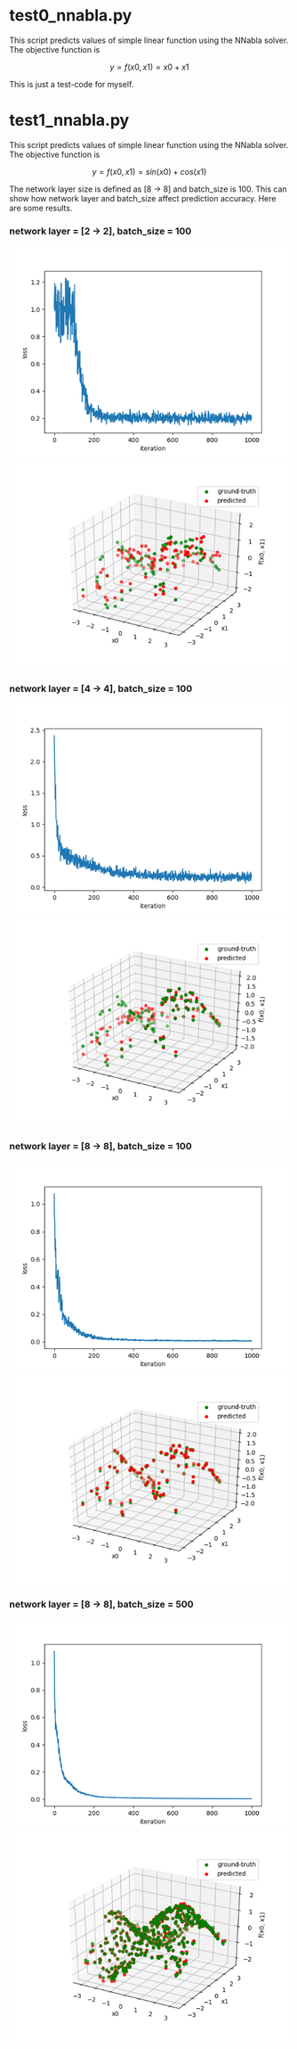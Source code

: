 # test0_nnabla.py

This script predicts values of simple linear function using the NNabla solver.
The objective function is

```math
y = f(x0, x1) = x0 + x1
```

This is just a test-code for myself.

# test1_nnabla.py

This script predicts values of simple linear function using the NNabla solver.
The objective function is

```math
y = f(x0, x1) = sin(x0) + cos(x1)
```

The network layer size is defined as [8 -> 8] and batch_size is 100.
This can show how network layer and batch_size affect prediction accuracy.
Here are some results.

### network layer = [2 -> 2], batch_size = 100

![Alt text](img/2-2-100-loss.png?raw=true "Title")
![Alt text](img/2-2-100-pred.png?raw=true "Title")

### network layer = [4 -> 4], batch_size = 100

![Alt text](img/4-4-100-loss.png?raw=true "Title")
![Alt text](img/4-4-100-pred.png?raw=true "Title")

### network layer = [8 -> 8], batch_size = 100

![Alt text](img/8-8-100-loss.png?raw=true "Title")
![Alt text](img/8-8-100-pred.png?raw=true "Title")

### network layer = [8 -> 8], batch_size = 500

![Alt text](img/8-8-500-loss.png?raw=true "Title")
![Alt text](img/8-8-500-pred.png?raw=true "Title")
